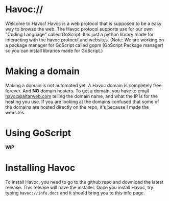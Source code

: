 # Havoc://

Welcome to Havoc! Havoc is a web protocol that is supposed to be a easy way to browse the web. The Havoc protocol supports use for our own "Coding Language" called GoScript. It is just a python library made for interacting with the havoc protocol and websites. (Note: We are working on a package manager for GoScript called gopm (GoScript Package manager) so you can install libraries made for GoScript.)

# Making a domain

Making a domain is not automated yet. A Havoc domain is completely free forever. And **NO** domain hosters. To get a domain, you have to email havoc@altarweb.com telling the domain name, and what the IP is for the hosting you use. If you are looking at the domains confused that some of the domains are hosted directly on the repo, it's because I made the websites.

# Using GoScript

**WIP**

# Installing Havoc

To install Havoc, you need to go to the github repo and download the latest release. This release will have the installer. Once you install Havoc, try typing `havoc://info.docs` and it should bring you to this info page.